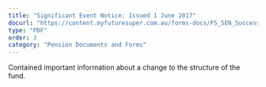 ```yaml
---
title: "Significant Event Notice: Issued 1 June 2017"
docurl: "https://content.myfuturesuper.com.au/forms-docs/FS_SEN_Successor_Fund_Transfer_1_June_2017.pdf"
type: "PDF"
order: 3
category: "Pension Documents and Forms"
---
```


Contained important information about a change to the structure of the fund.
